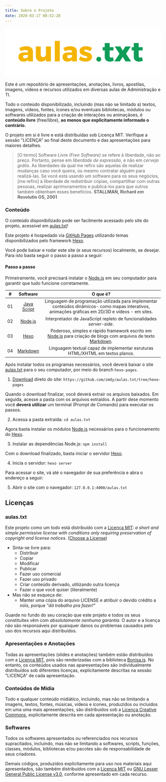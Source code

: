 ```yaml
---
title: Sobre o Projeto
date: 2020-03-17 08:52:28
---
```


![aulas.txt](../../assets/media/logo/logo-aulas-txt-branca.svg)

Este é um repositório de apresentações, anotações, livros, apostilas, imagens, vídeos e recursos utilizados em diversas aulas de Administração e TI.

Todo o conteúdo disponibilizado, incluindo (mas não se limitado a) textos, imagens, vídeos, fontes, ícones e/ou eventuais bibliotecas, módulos ou softwares utilizados para a criação de interações ou animaçãoes, é **conteúdo livre** (free/libre), **ao menos que explicitamente informado o contrário.**

O projeto em si é livre e está distribuídas sob Licença MIT. Verifique a sessão "LICENÇA" ao final deste documento e das apresentações para maiores detalhes.

> [O termo] Software Livre *(Free Software)* se refere à liberdade, não ao preço. Portanto, pense em *liberdade de expressão*, e não em *cerveja grátis*. As liberdades da qual me refiro são aquelas de realizar mudanças caso você queira, ou mesmo contratar alguém para realizá-las. Se você está usando um software para os seus negócios, [me refiro] à liberdade de redistribuir cópias, compartilhar com outras pessoas, realizar aprimoramentos e publicá-los para que outros também obtenham esses benefícios. **STALLMAN, Richard *em* Revolutin OS, 2001**

### Conteúdo

O conteúdo disponibilizado pode ser facilmente acessado pelo site do projeto, acessível em [aulas.txt](zmdy.github.io/aulas.txt)!

Este projeto é hospedado via [GitHub Pages](https://pages.github.com/) utilizando temas disponibilizados pelo framework [Hexo](https://hexo.io/themes/).

Você pode baixar e rodar este site (e seus recursos) localmente, se desejar. Para isto basta seguir o passo a passo a seguir:

#### Passo a passo

Primeiramente, você precisará instalar o [Node.js](https://nodejs.org/en/) em seu computador para garantir que tudo funcione corretamente.

| #     | Software | O que é?  |
| :---: | :---:    | :---:            |
| 01    | [Java Script](https://developer.mozilla.org/pt-BR/docs/Aprender/JavaScript) | Linguagem de programação utilizada para implementar conteúdos dinâmicos- como mapas interativos, animações gráficas em 2D/3D e vídeos - em sites. |
| 02    | [Node.js](https://nodejs.org/en/) | Interpretador de JavaScript repleto de funcionalidades *server-side*. |
| 03    | [Hexo](https://hexo.io/) | Poderoso, simples e rápido framework escrito em [Node.js](https://nodejs.org/en/) para criação de blogs com arquivos de texto [Markdown](https://daringfireball.net/projects/markdown/). |
| 04    | [Markdown](https://daringfireball.net/projects/markdown/)| Linguagem textual capaz de implementar esruturas HTML/XHTML em textos planos. |

Após instalar todos os programas necessários, você deverá baixar o site [aulas.txt](zmdy.github.io/aulas.txt) para o seu computador, por meio do  branch `hexo-pages`.

1. [Download](https://github.com/zmdy/aulas.txt/tree/hexo-pages) direto do site: `https://github.com/zmdy/aulas.txt/tree/hexo-pages`

Quando o download finalizar, você deverá extrair os arquivos baixados. Em seguida, acesse a pasta com os arquivos extraídos. A partir dese momento você **deverá utilizar** um terminal (Prompt de Comando) para executar os passos.

2. Acessa a pasta extraída: `cd aulas.txt`

Agora basta instalar os módulos [Node.js](https://nodejs.org/en/) necessários para o funcionamento do [Hexo](https://hexo.io/).

3. Instalar as dependências Node.js: `npm install`

Com o download finalizado, basta iniciar o servidor [Hexo](https://hexo.io/).

4. Inicia o servidor: `hexo server`

Para acessar o site, vá até o navegador de sua preferência e abra o endereço a seguir:

5. Abrir o site com o navegador: `127.0.0.1:4000/aulas.txt`

## Licenças
### aulas.txt
Este projeto como um todo está distribuído com a [Licença MIT](https://opensource.org/licenses/MIT): *a short and simple permissive license with conditions only requiring preservation of copyright and license notices.* ([Choose a License](choosealicense.com))

<ul>
  <li> Sinta-se livre para:
    <ul>
      <li class='item-ok'>Distribuir</li>
      <li class='item-ok'>Copiar</li>
      <li class='item-ok'>Modificar</li>
      <li class='item-ok'>Publicar</li>
      <li class='item-ok'>Fazer uso comercial</li>
      <li class='item-ok'>Fazer uso privado</li>
      <li class='item-ok'>Criar conteúdo derivado, utilizando outra licença</li>
      <li class='item-ok'>Fazer o que você quiser (literalmente)</li>
    </ul>
  </li>

  <li> Mas não se esqueça de:
    <ul>
      <li class='item-warning'>Manter uma cópia do arquivo LICENSE e atribuir o devido crédito a <em>nóis</em>, porque <em>"dá trabalho pra fazer!"</em></li>
    </ul>
  </li>
</ul>

Guarde no fundo do seu coração que este projeto e todos os seus constituites vêm com *absolutamente nenhuma garantia*. O autor e a licença não são responsáveis por quaisquer danos ou problemas causados pelo uso dos recursos aqui distribuídos.

### Apresentações e Anotações
Todas as apresentações (slides e anotações) também estão distribuídos com a [Licença MIT](https://opensource.org/licenses/MIT), pois são renderizadas com a biblioteca [Bonisa.js](https://github.com/zmdy/bonisa). No entanto, os conteúdos usados nas aparesentações são individualmente distribuídos sob diferentes licenças, explicitamente descritas na sessão "LICENÇA" de cada apresentação.

### Conteúdos de Mídia
Todo e qualquer conteúdo midiático, incluindo, mas não se limitando a imagens, textos, fontes, músicas, vídeos e ícones, produzidos ou incluídos em uma uma mais apresentações, são distribuídos sob a [Licença Creative Commons](https://creativecommons.org/), explicitamente descrita em cada apresentação ou anotação.

### Softwares
Todos os softwares apresentados ou referenciados nos recursos supracitados, incluindo, mas não se limitando a softwares, scripts, funções, classes, módulos, bibliotecas e/ou pacotes são de responsabilidade de seus criadores.

Demais códigos, produzidos explicitamente para uso nos materiais aqui apresentados, são também distribuídos com a [Licença MIT](https://opensource.org/licenses/MIT) ou [GNU Lesser General Public License v3.0](https://www.gnu.org/licenses/lgpl-3.0.txt), conforme apresentado em cada recurso.
